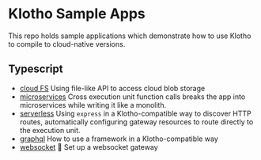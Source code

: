 # Klotho Sample Apps
This repo holds sample applications which demonstrate how to use Klotho to compile to cloud-native versions.

## Typescript
- [cloud FS](./ts-cloudfs) Using file-like API to access cloud blob storage
- [microservices](./ts-microservices) Cross execution unit function calls breaks the app into microservices while writing it like a monolith.
- [serverless](./ts-serverless-gateway) Using `express` in a Klotho-compatible way to discover HTTP routes, automatically configuring gateway resources to route directly to the execution unit.
- [graphql](./ts-graphql) How to use a framework in a Klotho-compatible way
- [websocket](./ts-websocket-gateway) :construction: Set up a websocket gateway

